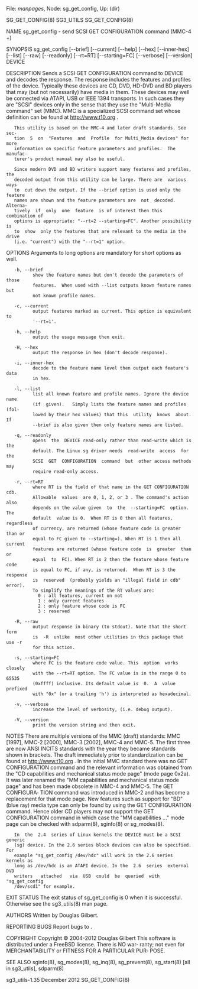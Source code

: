 File: *manpages*,  Node: sg_get_config,  Up: (dir)

SG_GET_CONFIG(8)                   SG3_UTILS                  SG_GET_CONFIG(8)



NAME
       sg_get_config - send SCSI GET CONFIGURATION command (MMC-4 +)

SYNOPSIS
       sg_get_config  [--brief]  [--current]  [--help]  [--hex]  [--inner-hex]
       [--list] [--raw]  [--readonly]  [--rt=RT]  [--starting=FC]  [--verbose]
       [--version] DEVICE

DESCRIPTION
       Sends  a  SCSI  GET  CONFIGURATION  command  to  DEVICE and decodes the
       response. The response  includes  the  features  and  profiles  of  the
       device.   Typically  these  devices  are CD, DVD, HD-DVD and BD players
       that may (but not necessarily) have media in them.  These  devices  may
       well be connected via ATAPI, USB or IEEE 1394 transports. In such cases
       they  are  "SCSI"  devices  only  in  the  sense  that  they  use   the
       "Multi-Media command" set (MMC).  MMC is a specialized SCSI command set
       whose definition can be found at http://www.t10.org .

       This utility is based on the MMC-4 and later draft standards. See  sec‐
       tion  5  on  "Features  and  Profile  for Multi_Media devices" for more
       information on specific feature parameters and profiles.  The  manufac‐
       turer's product manual may also be useful.

       Since modern DVD and BD writers support many features and profiles, the
       decoded output from this utility can be large. There are  various  ways
       to  cut down the output. If the --brief option is used only the feature
       names are shown and the feature parameters are  not  decoded.  Alterna‐
       tively  if  only  one  feature  is of interest then this combination of
       options is appropriate: "--rt=2 --starting=FC". Another possibility  is
       to  show  only the features that are relevant to the media in the drive
       (i.e. "current") with the "--rt=1" option.

OPTIONS
       Arguments to long options are mandatory for short options as well.

       -b, --brief
              show the feature names but don't decode the parameters of  those
              features.  When used with --list outputs known feature names but
              not known profile names.

       -c, --current
              output features marked as current. This option is equivalent  to
              '--rt=1'.

       -h, --help
              output the usage message then exit.

       -H, --hex
              output the response in hex (don't decode response).

       -i, --inner-hex
              decode to the feature name level then output each feature's data
              in hex.

       -l, --list
              list all known feature and profile names. Ignore the device name
              (if  given).   Simply lists the feature names and profiles (fol‐
              lowed by their hex values) that this  utility  knows  about.  If
              --brief is also given then only feature names are listed.

       -q, --readonly
              opens  the  DEVICE read-only rather than read-write which is the
              default. The Linux sg driver needs  read-write  access  for  the
              SCSI  GET  CONFIGURATION  command  but  other access methods may
              require read-only access.

       -r, --rt=RT
              where RT is the field of that name in the GET CONFIGURATION cdb.
              Allowable  values  are 0, 1, 2, or 3 . The command's action also
              depends on the value given  to  the  --starting=FC  option.  The
              default  value is 0.  When RT is 0 then all features, regardless
              of currency, are returned (whose feature code is greater than or
              equal to FC given to --starting=). When RT is 1 then all current
              features are returned (whose feature code  is  greater  than  or
              equal  to  FC). When RT is 2 then the feature whose feature code
              is equal to FC, if any, is returned.  When RT is 3 the  response
              is  reserved  (probably yields an "illegal field in cdb" error).
              To simplify the meanings of the RT values are:
                0 : all features, current on not
                1 : only current features
                2 : only feature whose code is FC
                3 : reserved

       -R, --raw
              output response in binary (to stdout). Note that the short  form
              is  -R  unlike  most other utilities in this package that use -r
              for this action.

       -s, --starting=FC
              where FC is the feature code value. This  option  works  closely
              with the --rt=RT option. The FC value is in the range 0 to 65535
              (0xffff) inclusive. Its default value is  0.  A  value  prefixed
              with "0x" (or a trailing 'h') is interpreted as hexadecimal.

       -v, --verbose
              increase the level of verbosity, (i.e. debug output).

       -V, --version
              print the version string and then exit.

NOTES
       There  are  multiple versions of the MMC (draft) standards: MMC [1997],
       MMC-2 [2000],  MMC-3 [2002], MMC-4 and MMC-5. The first three  are  now
       ANSI  INCITS  standards  with  the  year they became standards shown in
       brackets. The draft immediately prior to standardization can  be  found
       at  http://www.t10.org  .  In the initial MMC standard there was no GET
       CONFIGURATION command and the relevant information  was  obtained  from
       the "CD capabilities and mechanical status mode page" (mode page 0x2a).
       It was later renamed the "MM capabilities and  mechanical  status  mode
       page" and has been made obsolete in MMC-4 and MMC-5. The GET CONFIGURA‐
       TION command was introduced in MMC-2 and has become a  replacement  for
       that  mode page. New features such as support for "BD" (blue ray) media
       type can only be found by using the GET  CONFIGURATION  command.  Hence
       older CD players may not support the GET CONFIGURATION command in which
       case  the  "MM  capabilities  ..."   mode  page  can  be  checked  with
       sdparm(8), sginfo(8) or sg_modes(8).

       In  the  2.4  series of Linux kernels the DEVICE must be a SCSI generic
       (sg) device. In the 2.6 series block devices can also be specified. For
       example "sg_get_config /dev/hdc" will work in the 2.6 series kernels as
       long as /dev/hdc is an ATAPI device. In the  2.6  series  external  DVD
       writers   attached   via  USB  could  be  queried  with  "sg_get_config
       /dev/scd1" for example.

EXIT STATUS
       The exit status of sg_get_config is 0 when it is successful.  Otherwise
       see the sg3_utils(8) man page.

AUTHORS
       Written by Douglas Gilbert.

REPORTING BUGS
       Report bugs to <dgilbert at interlog dot com>.

COPYRIGHT
       Copyright © 2004-2012 Douglas Gilbert
       This  software is distributed under a FreeBSD license. There is NO war‐
       ranty; not even for MERCHANTABILITY or FITNESS FOR  A  PARTICULAR  PUR‐
       POSE.

SEE ALSO
       sginfo(8),  sg_modes(8),  sg_inq(8), sg_prevent(8), sg_start(8) [all in
       sg3_utils], sdparm(8)



sg3_utils-1.35                   December 2012                SG_GET_CONFIG(8)
